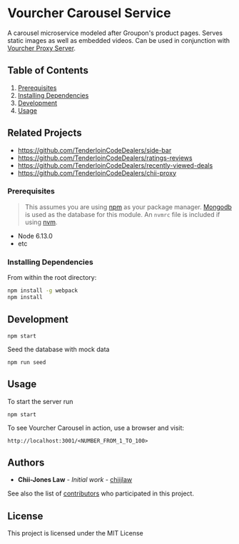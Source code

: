 # Vourcher Carousel Service

A carousel microservice modeled after Groupon's product pages. Serves static images as well as embedded videos. Can be used in conjunction with [Vourcher Proxy Server](https://github.com/TenderloinCodeDealers/chii-proxy).

## Table of Contents

1. [Prerequisites](#prerequisites)
1. [Installing Dependencies](#installing-dependencies)
1. [Development](#development)
1. [Usage](#usage)

## Related Projects

- https://github.com/TenderloinCodeDealers/side-bar
- https://github.com/TenderloinCodeDealers/ratings-reviews
- https://github.com/TenderloinCodeDealers/recently-viewed-deals
- https://github.com/TenderloinCodeDealers/chii-proxy

### Prerequisites

> This assumes you are using [npm](https://www.npmjs.com/) as your package manager. [Mongodb](https://www.mongodb.com/) is used as the database for this module.
An `nvmrc` file is included if using [nvm](https://github.com/creationix/nvm).

- Node 6.13.0
- etc

### Installing Dependencies

From within the root directory:

```sh
npm install -g webpack
npm install
```

## Development

```
npm start
```
Seed the database with mock data
```
npm run seed
```

## Usage

To start the server run
```
npm start
```
To see Vourcher Carousel in action, use a browser and visit:
```
http://localhost:3001/<NUMBER_FROM_1_TO_100>
```

## Authors

* **Chii-Jones Law** - *Initial work* - [chiijlaw](https://github.com/chiijlaw)

See also the list of [contributors](https://github.com/TenderloinCodeDealers) who participated in this project.

## License

This project is licensed under the MIT License
